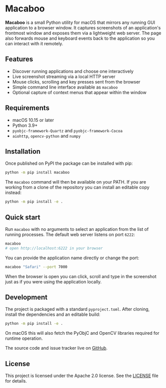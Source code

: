 # Macaboo

**Macaboo** is a small Python utility for macOS that mirrors any running GUI
application to a browser window. It captures screenshots of an application's
frontmost window and exposes them via a lightweight web server. The page also
forwards mouse and keyboard events back to the application so you can interact
with it remotely.

## Features

- Discover running applications and choose one interactively
- Live screenshot streaming via a local HTTP server
- Mouse clicks, scrolling and key presses sent from the browser
- Simple command line interface available as `macaboo`
- Optional capture of context menus that appear within the window

## Requirements

- macOS 10.15 or later
- Python 3.9+
- `pyobjc-framework-Quartz` and `pyobjc-framework-Cocoa`
- `aiohttp`, `opencv-python` and `numpy`

## Installation

Once published on PyPI the package can be installed with pip:

```bash
python -m pip install macaboo
```

The `macaboo` command will then be available on your PATH. If you are working
from a clone of the repository you can install an editable copy instead:

```bash
python -m pip install -e .
```

## Quick start

Run `macaboo` with no arguments to select an application from the list of running
processes. The default web server listens on port `6222`:

```bash
macaboo
# open http://localhost:6222 in your browser
```

You can provide the application name directly or change the port:

```bash
macaboo "Safari" --port 7000
```

When the browser is open you can click, scroll and type in the screenshot just as
if you were using the application locally.

## Development

The project is packaged with a standard `pyproject.toml`. After cloning, install
the dependencies and an editable build:

```bash
python -m pip install -e .
```

On macOS this will also fetch the PyObjC and OpenCV libraries required for
runtime operation.

The source code and issue tracker live on [GitHub](https://github.com/quartzjer/macaboo).

## License

This project is licensed under the Apache 2.0 license. See the
[LICENSE](LICENSE) file for details.
